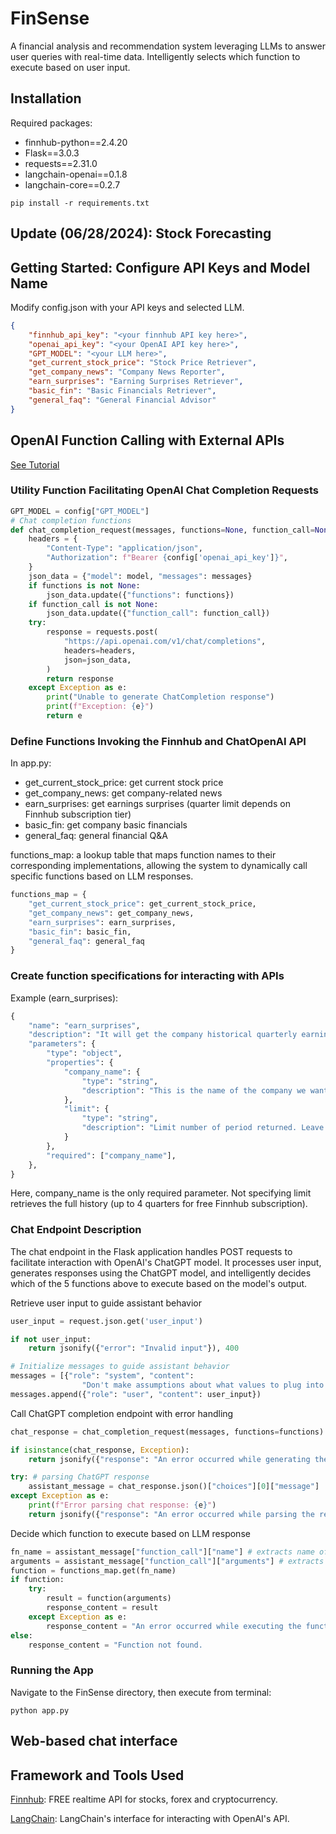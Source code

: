 <!-- PROJECT: AUTO-GENERATED DOCS START (do not remove) -->

# FinSense
A financial analysis and recommendation system leveraging LLMs to answer user queries with real-time data. Intelligently selects which function to execute based on user input.

## Installation
Required packages:
* finnhub-python==2.4.20
* Flask==3.0.3
* requests==2.31.0
* langchain-openai==0.1.8
* langchain-core==0.2.7
```
pip install -r requirements.txt
```

## Update (06/28/2024): Stock Forecasting


## Getting Started: Configure API Keys and Model Name
Modify config.json with your API keys and selected LLM.
```json
{
    "finnhub_api_key": "<your finnhub API key here>",
    "openai_api_key": "<your OpenAI API key here>",
    "GPT_MODEL": "<your LLM here>",
    "get_current_stock_price": "Stock Price Retriever",
    "get_company_news": "Company News Reporter",
    "earn_surprises": "Earning Surprises Retriever",
    "basic_fin": "Basic Financials Retriever",
    "general_faq": "General Financial Advisor"
}
```

## OpenAI Function Calling with External APIs
[See Tutorial](https://www.pragnakalp.com/openai-function-calling-with-external-api-examples/)

### Utility Function Facilitating OpenAI Chat Completion Requests
```python
GPT_MODEL = config["GPT_MODEL"]
# Chat completion functions
def chat_completion_request(messages, functions=None, function_call=None, model=GPT_MODEL):
    headers = {
        "Content-Type": "application/json",
        "Authorization": f"Bearer {config['openai_api_key']}",
    }
    json_data = {"model": model, "messages": messages}
    if functions is not None:
        json_data.update({"functions": functions})
    if function_call is not None:
        json_data.update({"function_call": function_call})
    try:
        response = requests.post(
            "https://api.openai.com/v1/chat/completions",
            headers=headers,
            json=json_data,
        )
        return response
    except Exception as e:
        print("Unable to generate ChatCompletion response")
        print(f"Exception: {e}")
        return e
```

### Define Functions Invoking the Finnhub and ChatOpenAI API
In app.py:
* get_current_stock_price: get current stock price
* get_company_news: get company-related news
* earn_surprises: get earnings surprises (quarter limit depends on Finnhub subscription tier)
* basic_fin: get company basic financials
* general_faq: general financial Q&A

functions_map: a lookup table that maps function names to their corresponding implementations, allowing the system to dynamically call specific functions based on LLM responses.
```python
functions_map = {
    "get_current_stock_price": get_current_stock_price,
    "get_company_news": get_company_news,
    "earn_surprises": earn_surprises,
    "basic_fin": basic_fin,
    "general_faq": general_faq
}
```

### Create function specifications for interacting with APIs
Example (earn_surprises):
```python
{
    "name": "earn_surprises",
    "description": "It will get the company historical quarterly earnings surprise.",
    "parameters": {
        "type": "object",
        "properties": {
            "company_name": {
                "type": "string",
                "description": "This is the name of the company we want related news on.",
            },
            "limit": {
                "type": "string",
                "description": "Limit number of period returned. Leave blank to get the full history.",
            }
        },
        "required": ["company_name"],
    },
}
```
Here, company_name is the only required parameter. Not specifying limit retrieves the full history (up to 4 quarters for free Finnhub subscription).

### Chat Endpoint Description
The chat endpoint in the Flask application handles POST requests to facilitate interaction with OpenAI's ChatGPT model. It processes user input, generates responses using the ChatGPT model, and intelligently decides which of the 5 functions above to execute based on the model's output. 

Retrieve user input to guide assistant behavior
```python
user_input = request.json.get('user_input')

if not user_input:
    return jsonify({"error": "Invalid input"}), 400

# Initialize messages to guide assistant behavior
messages = [{"role": "system", "content": 
                "Don't make assumptions about what values to plug into functions. Ask for clarification if a user request is ambiguous."}]
messages.append({"role": "user", "content": user_input})
```

Call ChatGPT completion endpoint with error handling
```python
chat_response = chat_completion_request(messages, functions=functions)

if isinstance(chat_response, Exception):
    return jsonify({"response": "An error occurred while generating the response from ChatGPT."})

try: # parsing ChatGPT response
    assistant_message = chat_response.json()["choices"][0]["message"]
except Exception as e:
    print(f"Error parsing chat response: {e}")
    return jsonify({"response": "An error occurred while parsing the response from ChatGPT."})
```

Decide which function to execute based on LLM response
```python
fn_name = assistant_message["function_call"]["name"] # extracts name of function based on user input and context
arguments = assistant_message["function_call"]["arguments"] # extracts function arguments
function = functions_map.get(fn_name)
if function:
    try:
        result = function(arguments)
        response_content = result
    except Exception as e:
        response_content = "An error occurred while executing the function."
else:
    response_content = "Function not found.
```

### Running the App
Navigate to the FinSense directory, then execute from terminal:
```
python app.py
```

## Web-based chat interface


## Framework and Tools Used
[Finnhub](https://github.com/Finnhub-Stock-API/finnhub-python): FREE realtime API for stocks, forex and cryptocurrency.

[LangChain](https://js.langchain.com/v0.1/docs/integrations/chat/openai/): LangChain's interface for interacting with OpenAI's API.







